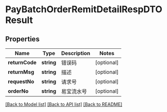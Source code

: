 # PayBatchOrderRemitDetailRespDTOResult

## Properties
Name | Type | Description | Notes
------------ | ------------- | ------------- | -------------
**returnCode** | **string** | 错误码 | [optional] 
**returnMsg** | **string** | 描述 | [optional] 
**requestNo** | **string** | 请求号 | [optional] 
**orderNo** | **string** | 易宝流水号 | [optional] 

[[Back to Model list]](../README.md#documentation-for-models) [[Back to API list]](../README.md#documentation-for-api-endpoints) [[Back to README]](../README.md)


